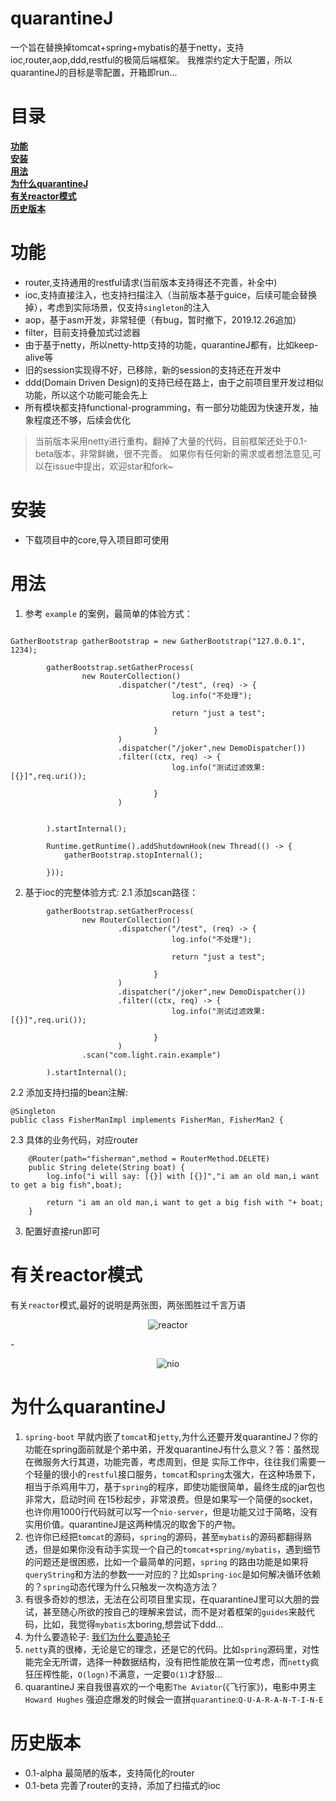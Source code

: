 # quarantineJ
一个旨在替换掉tomcat+spring+mybatis的基于netty，支持ioc,router,aop,ddd,restful的极简后端框架。
我推崇约定大于配置，所以quarantineJ的目标是零配置，开箱即run...


# 目录
[**功能**](https://github.com/rongjoker/quarantineJ#功能)  
[**安装**](https://github.com/rongjoker/quarantineJ#安装)  
[**用法**](https://github.com/rongjoker/quarantineJ#用法)  
[**为什么quarantineJ**](https://github.com/rongjoker/quarantineJ#为什么quarantineJ)  
[**有关reactor模式**](https://github.com/rongjoker/quarantineJ#有关reactor模式)  
[**历史版本**](https://github.com/rongjoker/quarantineJ#历史版本)  

# 功能
* router,支持通用的restful请求(当前版本支持得还不完善，补全中)
* ioc,支持直接注入，也支持扫描注入（当前版本基于guice，后续可能会替换掉），考虑到实际场景，仅支持`singleton`的注入
* aop，基于asm开发，非常轻便（有bug，暂时撤下，2019.12.26追加）
* filter，目前支持叠加式过滤器
* 由于基于netty，所以netty-http支持的功能，quarantineJ都有，比如keep-alive等
* 旧的session实现得不好，已移除，新的session的支持还在开发中
* ddd(Domain Driven Design)的支持已经在路上，由于之前项目里开发过相似功能，所以这个功能可能会先上
* 所有模块都支持functional-programming，有一部分功能因为快速开发，抽象程度还不够，后续会优化
> 当前版本采用netty进行重构，翻掉了大量的代码，目前框架还处于0.1-beta版本，非常鲜嫩，很不完善。
> 如果你有任何新的需求或者想法意见,可以在issue中提出，欢迎star和fork~

# 安装
* 下载项目中的core,导入项目即可使用



# 用法
1. 参考  `example` 的案例，最简单的体验方式：
```bazaar

GatherBootstrap gatherBootstrap = new GatherBootstrap("127.0.0.1", 1234);

        gatherBootstrap.setGatherProcess(
                new RouterCollection()
                        .dispatcher("/test", (req) -> {
                                    log.info("不处理");

                                    return "just a test";

                                }
                        )
                        .dispatcher("/joker",new DemoDispatcher())
                        .filter((ctx, req) -> {
                                    log.info("测试过滤效果:[{}]",req.uri());

                                }
                        )
                

        ).startInternal();

        Runtime.getRuntime().addShutdownHook(new Thread(() -> {
            gatherBootstrap.stopInternal();

        }));

```
2. 基于ioc的完整体验方式:
2.1 添加scan路径：
```bazaar
        gatherBootstrap.setGatherProcess(
                new RouterCollection()
                        .dispatcher("/test", (req) -> {
                                    log.info("不处理");

                                    return "just a test";

                                }
                        )
                        .dispatcher("/joker",new DemoDispatcher())
                        .filter((ctx, req) -> {
                                    log.info("测试过滤效果:[{}]",req.uri());

                                }
                        )
                .scan("com.light.rain.example")

        ).startInternal();
```
2.2 添加支持扫描的bean注解:
```bazaar
@Singleton
public class FisherManImpl implements FisherMan, FisherMan2 {
```
2.3 具体的业务代码，对应router
```bazaar
    @Router(path="fisherman",method = RouterMethod.DELETE)
    public String delete(String boat) {
        log.info("i will say: [{}] with [{}]","i am an old man,i want to get a big fish",boat);

        return "i am an old man,i want to get a big fish with "+ boat;
    }
```
3. 配置好直接run即可


# 有关reactor模式
有关`reactor`模式,最好的说明是两张图，两张图胜过千言万语
<p align="center">
  <img src="https://github.com/rongjoker/quarantineJ/blob/joker_dev/core/src/main/document/1.png?raw=false" alt="reactor">
</p>
-
<p align="center">
  <img src="https://github.com/rongjoker/quarantineJ/blob/joker_dev/core/src/main/document/2.png?raw=false" alt="nio">
</p>

# 为什么quarantineJ
1. `spring-boot` 早就内嵌了`tomcat`和`jetty`,为什么还要开发quarantineJ？你的功能在spring面前就是个弟中弟，开发quarantineJ有什么意义？答：虽然现在微服务大行其道，功能完善，考虑周到，但是
实际工作中，往往我们需要一个轻量的很小的`restful`接口服务，`tomcat`和`spring`太强大，在这种场景下，相当于杀鸡用牛刀，基于`spring`的程序，即使功能很简单，最终生成的jar包也非常大，启动时间
在15秒起步，非常浪费。但是如果写一个简便的socket，也许你用1000行代码就可以写一个`nio-server`，但是功能又过于简略，没有实用价值。quarantineJ是这两种情况的取舍下的产物。
2. 也许你已经把`tomcat`的源码，`spring`的源码，甚至`mybatis`的源码都翻得熟透，但是如果你没有动手实现一个自己的`tomcat+spring/mybatis`，遇到细节的问题还是很困惑，比如一个最简单的问题，`spring`
的路由功能是如果将`queryString`和方法的参数一一对应的？比如`spring-ioc`是如何解决循环依赖的？`spring`动态代理为什么只触发一次构造方法？
3. 有很多奇妙的想法，无法在公司项目里实现，在quarantineJ里可以大胆的尝试，甚至随心所欲的按自己的理解来尝试，而不是对着框架的`guides`来敲代码，比如，我觉得`mybatis`太boring,想尝试下ddd...
4. 为什么要造轮子: [我们为什么要造轮子](https://github.com/rongjoker/rongjoker.github.io/blob/master/blog/whywemakecycle.md) 
5. `netty`真的很棒，无论是它的理念，还是它的代码。比如`spring`源码里，对性能完全无所谓，选择一种数据结构，没有把性能放在第一位考虑，而`netty`疯狂压榨性能，`O(logn)`不满意，一定要`O(1)`才舒服...
6. quarantineJ 来自我很喜欢的一个电影`The Aviator`(《飞行家》)，电影中男主 `Howard Hughes` 强迫症爆发的时候会一直拼`quarantine`:`Q-U-A-R-A-N-T-I-N-E`


# 历史版本
* 0.1-alpha 最简陋的版本，支持简化的router
* 0.1-beta 完善了router的支持，添加了扫描式的ioc

